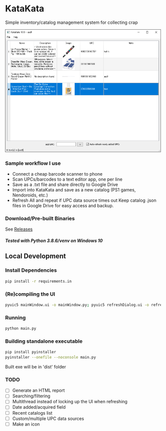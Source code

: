 # KataKata
Simple inventory/catalog management system for collecting crap

![KataKata screenshot](/readme-img/screenshot-1.0.0.png)

### Sample workflow I use
- Connect a cheap barcode scanner to phone
- Scan UPCs/barcodes to a text editor app, one per line
- Save as a .txt file and share directly to Google Drive
- Import into KataKata and save as a new catalog (PS1 games, Nendoroids, etc.)
- Refresh All and repeat if UPC data source times out
Keep catalog .json files in Google Drive for easy access and backup.

### Download/Pre-built Binaries
See [Releases](https://github.com/Gunbard/KataKata/releases)

##### Tested with Python 3.8.6/venv on Windows 10

## Local Development

### Install Dependencies
```sh
pip install -r requirements.in
```

### (Re)compiling the UI
```sh
pyuic5 mainWindow.ui -o mainWindow.py; pyuic5 refreshDialog.ui -o refreshDialog.py
```

### Running
```sh
python main.py
```

### Building standalone executable
```sh
pip install pyinstaller
pyinstaller --onefile --noconsole main.py
```

Built exe will be in 'dist' folder

### TODO
- [ ] Generate an HTML report
- [ ] Searching/filtering
- [ ] Multithread instead of locking up the UI when refreshing
- [ ] Date added/acquired field
- [ ] Recent catalogs list
- [ ] Custom/multiple UPC data sources
- [ ] Make an icon